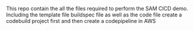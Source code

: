 This repo contain the all the files required to perform the SAM CICD demo. 
Including the template file buildspec file as well as the code file 
create a codebuild project first and then create a codepipeline in AWS 
